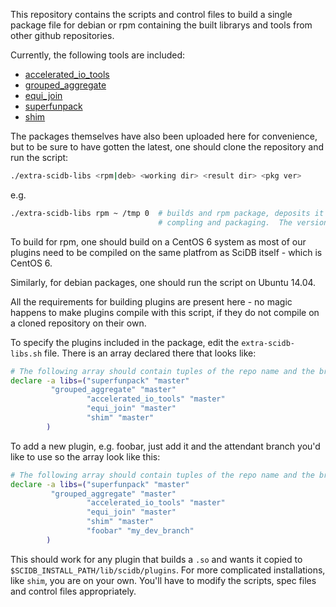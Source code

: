 This repository contains the scripts and control files to build a single package file for debian or rpm containing the built librarys and tools from other github repositories.

Currently, the following tools are included:

- [accelerated_io_tools](https://github.com/Paradigm4/accelerated_io_tools)
- [grouped_aggregate](https://github.com/Paradigm4/grouped_aggregate)
- [equi_join](https://github.com/Paradigm4/equi_join)
- [superfunpack](https://github.com/Paradigm4/superfunpack)
- [shim](https://github.com/Paradigm4/shim)

The packages themselves have also been uploaded here for convenience, but to be sure to have gotten the latest, one should clone the repository and run the script:

```sh
./extra-scidb-libs <rpm|deb> <working dir> <result dir> <pkg ver>
```

e.g.

```sh
./extra-scidb-libs rpm ~ /tmp 0  # builds and rpm package, deposits it in /tmp using the home directory as the place to do the 
                                 # compling and packaging.  The version is 0.
```

To build for rpm, one should build on a CentOS 6 system as most of our plugins need to be compiled on the same platfrom as SciDB itself - which is CentOS 6. 

Similarly, for debian packages, one should run the script on Ubuntu 14.04.

All the requirements for building plugins are present here - no magic happens to make plugins compile with this script, if they do not compile on a cloned repository on their own.

To specify the plugins included in the package, edit the `extra-scidb-libs.sh` file.  There is an array declared there that looks like:

```sh
# The following array should contain tuples of the repo name and the branch to get.
declare -a libs=("superfunpack" "master"
		 "grouped_aggregate" "master"
                 "accelerated_io_tools" "master"
                 "equi_join" "master"
                 "shim" "master"
		)
```

To add a new plugin, e.g. foobar, just add it and the attendant branch you'd like to use so the array look like this:

```sh
# The following array should contain tuples of the repo name and the branch to get.
declare -a libs=("superfunpack" "master"
		 "grouped_aggregate" "master"
                 "accelerated_io_tools" "master"
                 "equi_join" "master"
                 "shim" "master"
                 "foobar" "my_dev_branch"
		)
```

This should work for any plugin that builds a `.so` and wants it copied to `$SCIDB_INSTALL_PATH/lib/scidb/plugins`.  For more complicated installations, like `shim`, you are on your own.  You'll have to modify the scripts, spec files and control files appropriately.
